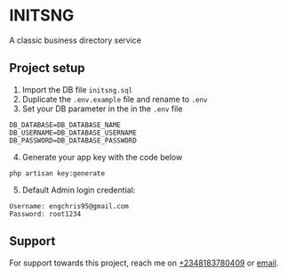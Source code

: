 # INITSNG
A classic business directory service 

## Project setup
1. Import the DB file `initsng.sql`
2. Duplicate the `.env.example` file and rename to `.env`
3. Set your DB parameter in the in the `.env` file
```
DB_DATABASE=DB_DATABASE_NAME
DB_USERNAME=DB_DATABASE_USERNAME
DB_PASSWORD=DB_DATABASE_PASSWORD
```
4. Generate your app key with the code below
```
php artisan key:generate
```
5. Default Admin login credential:
```
Username: engchris95@gmail.com
Password: root1234
```
## Support
For support towards this project, reach me on <a href="tel:2348183780409">+2348183780409</a> or <a href="mailto:engchris95@gmail.com">email</a>.